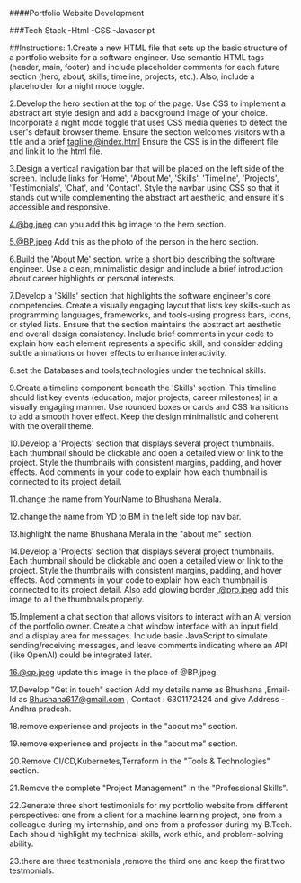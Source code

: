 ####Portfolio Website Development

###Tech Stack
-Html
-CSS
-Javascript

##Instructions:
1.Create a new HTML file that sets up the basic structure of a portfolio website for a software engineer. Use semantic HTML tags (header, main, footer) and include placeholder comments for each future section (hero, about, skills, timeline, projects, etc.). Also, include a placeholder for a night mode toggle.

2.Develop the hero section at the top of the page. Use CSS to implement a abstract art style design and add a background image of your choice. Incorporate a night mode toggle that uses CSS media queries to detect the user's default browser theme. Ensure the section welcomes visitors with a title and a brief tagline.@index.html Ensure the CSS is in the different file and link it to the html file.

3.Design a vertical navigation bar that will be placed on the left side of the screen. Include links for 'Home', 'About Me', 'Skills', 'Timeline', 'Projects', 'Testimonials', 'Chat', and 'Contact'. Style the navbar using CSS so that it stands out while complementing the abstract art aesthetic, and ensure it's accessible and responsive.

4.@bg.jpeg can you add this bg image to the hero section.

5.@BP.jpeg Add this as the photo of the person in the hero section.

6.Build the 'About Me' section. write a short bio describing the software engineer. Use a clean, minimalistic design and include a brief introduction about career highlights or personal interests.

7.Develop a 'Skills' section that highlights the software engineer's core competencies. Create a visually engaging layout that lists key skills-such as programming languages, frameworks, and tools-using progress bars, icons, or styled lists. Ensure that the section maintains the abstract art aesthetic and overall design consistency. Include brief comments in your code to explain how each element represents a specific skill, and consider adding subtle animations or hover effects to enhance interactivity.

8.set the Databases and tools,technologies under the technical skills.

9.Create a timeline component beneath the 'Skills' section. This timeline should list key events (education, major projects, career milestones) in a visually engaging manner. Use rounded boxes or cards and CSS transitions to add a smooth hover effect. Keep the design minimalistic and coherent with the overall theme.

10.Develop a 'Projects' section that displays several project thumbnails. Each thumbnail should be clickable and open a detailed view or link to the project. Style the thumbnails with consistent margins, padding, and hover effects. Add comments in your code to explain how each thumbnail is connected to its project detail.

11.change the name from YourName to Bhushana Merala.

12.change the name from YD to BM in the left side top nav bar.

13.highlight the name Bhushana Merala in the "about me" section.

14.Develop a 'Projects' section that displays several project thumbnails. Each thumbnail should be clickable and open a detailed view or link to the project. Style the thumbnails with consistent margins, padding, and hover effects. Add comments in your code to explain how each thumbnail is connected to its project detail. Also add glowing border .@pro.jpeg  add this image to all the thumbnails properly.

15.Implement a chat section that allows visitors to interact with an Al version of the portfolio owner. Create a chat window interface with an input field and a display area for messages. Include basic JavaScript to simulate sending/receiving messages, and leave comments indicating where an API (like OpenAl) could be integrated later.

16.@cp.jpeg update this image in the place of @BP.jpeg.

17.Develop "Get in touch"  section Add my details name as Bhushana ,Email-Id as Bhushana617@gmail.com , Contact : 6301172424 and give Address - Andhra pradesh.

18.remove experience and projects in the "about me" section.

19.remove experience and projects in the "about me" section.

20.Remove CI/CD,Kubernetes,Terraform in the "Tools & Technologies" section.

21.Remove the complete "Project Management" in the "Professional Skills".

22.Generate three short testimonials for my portfolio website from different perspectives: one from a client for a machine learning project, one from a colleague during my internship, and one from a professor during my B.Tech. Each should highlight my technical skills, work ethic, and problem-solving ability.

23.there are three testmonials ,remove the third one and keep the first two testmonials.




